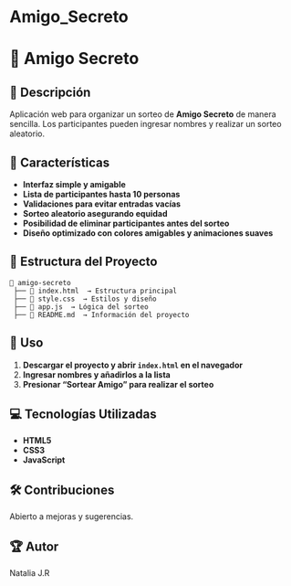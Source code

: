 # Amigo_Secreto

# 🎁 Amigo Secreto

## 📌 Descripción
Aplicación web para organizar un sorteo de **Amigo Secreto** de manera sencilla. Los participantes pueden ingresar nombres y realizar un sorteo aleatorio.

## 🚀 Características
- **Interfaz simple y amigable**
- **Lista de participantes hasta 10 personas**
- **Validaciones para evitar entradas vacías**
- **Sorteo aleatorio asegurando equidad**
- **Posibilidad de eliminar participantes antes del sorteo**
- **Diseño optimizado con colores amigables y animaciones suaves**

## 📂 Estructura del Proyecto
```
📂 amigo-secreto
 ├── 📄 index.html  → Estructura principal
 ├── 🎨 style.css  → Estilos y diseño
 ├── 🚀 app.js  → Lógica del sorteo
 ├── 📄 README.md  → Información del proyecto
```

## 📖 Uso
1. **Descargar el proyecto y abrir `index.html` en el navegador**
2. **Ingresar nombres y añadirlos a la lista**
3. **Presionar “Sortear Amigo” para realizar el sorteo**

## 💻 Tecnologías Utilizadas
- **HTML5**
- **CSS3**
- **JavaScript**

## 🛠 Contribuciones
Abierto a mejoras y sugerencias.

## 🏆 Autor
Natalia J.R
